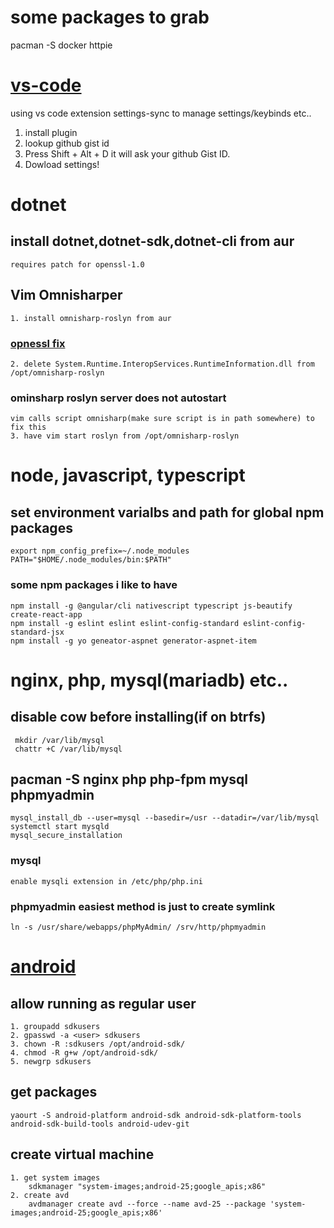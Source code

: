 # some packages to grab
  pacman -S docker httpie 
# [vs-code](https://marketplace.visualstudio.com/items?itemName=Shan.code-settings-sync)
   using vs code extension settings-sync to manage settings/keybinds etc..
1. install plugin
2. lookup github gist id
3. Press Shift + Alt + D it will ask your github Gist ID.
4. Dowload settings!

# dotnet
## install dotnet,dotnet-sdk,dotnet-cli from aur
    requires patch for openssl-1.0
## Vim Omnisharper
    1. install omnisharp-roslyn from aur
### [opnessl fix](https://github.com/OmniSharp/omnisharp-roslyn/issues/600)
    2. delete System.Runtime.InteropServices.RuntimeInformation.dll from /opt/omnisharp-roslyn
### ominsharp roslyn server does not autostart
    vim calls script omnisharp(make sure script is in path somewhere) to fix this
    3. have vim start roslyn from /opt/omnisharp-roslyn

# node, javascript, typescript
## set environment varialbs and path for global npm packages
    export npm_config_prefix=~/.node_modules
    PATH="$HOME/.node_modules/bin:$PATH"

### some npm packages i like to have
    npm install -g @angular/cli nativescript typescript js-beautify create-react-app 
    npm install -g eslint eslint eslint-config-standard eslint-config-standard-jsx
    npm install -g yo geneator-aspnet generator-aspnet-item

# nginx, php, mysql(mariadb) etc..
## disable cow before installing(if on btrfs)
     mkdir /var/lib/mysql
     chattr +C /var/lib/mysql
##  pacman -S nginx php php-fpm mysql phpmyadmin
    mysql_install_db --user=mysql --basedir=/usr --datadir=/var/lib/mysql
    systemctl start mysqld
    mysql_secure_installation
### mysql
    enable mysqli extension in /etc/php/php.ini
### phpmyadmin easiest method is just to create symlink
    ln -s /usr/share/webapps/phpMyAdmin/ /srv/http/phpmyadmin

# [android](https://wiki.archlinux.org/index.php/android#Android_development)
## allow running as regular user
    1. groupadd sdkusers
    2. gpasswd -a <user> sdkusers
    3. chown -R :sdkusers /opt/android-sdk/
    4. chmod -R g+w /opt/android-sdk/
    5. newgrp sdkusers
## get packages
    yaourt -S android-platform android-sdk android-sdk-platform-tools android-sdk-build-tools android-udev-git
## create virtual machine
    1. get system images
        sdkmanager "system-images;android-25;google_apis;x86"
    2. create avd
        avdmanager create avd --force --name avd-25 --package 'system-images;android-25;google_apis;x86'
